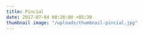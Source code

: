 ```yaml
---
title: Pincial
date: 2017-07-04 00:20:00 +05:30
thumbnail image: "/uploads/thumbnail-pincial.jpg"
---
```



